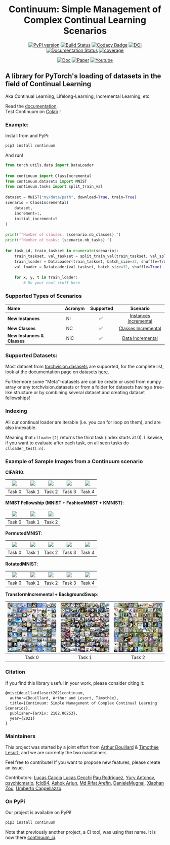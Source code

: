 <div align="center">

# Continuum: Simple Management of Complex Continual Learning Scenarios

[![PyPI version](https://badge.fury.io/py/continuum.svg)](https://badge.fury.io/py/continuum) [![Build Status](https://travis-ci.com/Continvvm/continuum.svg?branch=master)](https://travis-ci.com/Continvvm/continuum) [![Codacy Badge](https://api.codacy.com/project/badge/Grade/c3a31475bebc4036a13e6048c24eb3e0)](https://www.codacy.com/gh/Continvvm/continuum?utm_source=github.com&amp;utm_medium=referral&amp;utm_content=Continvvm/continuum&amp;utm_campaign=Badge_Grade) [![DOI](https://zenodo.org/badge/254864913.svg)](https://zenodo.org/badge/latestdoi/254864913) [![Documentation Status](https://readthedocs.org/projects/continuum/badge/?version=latest)](https://continuum.readthedocs.io/en/latest/?badge=latest)
[![coverage](coverage.svg)]()

[![Doc](https://img.shields.io/badge/Documentation-link-blue)](https://continuum.readthedocs.io/)
[![Paper](https://img.shields.io/badge/arXiv-2102.06253-brightgreen)](https://arxiv.org/abs/2102.06253)
[![Youtube](https://img.shields.io/badge/Youtube-link-purple)](https://www.youtube.com/watch?v=ntSR5oYKyhM)
</div>

## A library for PyTorch's loading of datasets in the field of Continual Learning

Aka Continual Learning, Lifelong-Learning, Incremental Learning, etc.

Read the [documentation](https://continuum.readthedocs.io/en/latest/). <br>
Test Continuum on [Colab](https://colab.research.google.com/drive/1bRx3M1YFcol9RZxBZ51brxqGWrf4-Bzn?usp=sharing) !

### Example:

Install from and PyPi:
```bash
pip3 install continuum
```

And run!
```python
from torch.utils.data import DataLoader

from continuum import ClassIncremental
from continuum.datasets import MNIST
from continuum.tasks import split_train_val

dataset = MNIST("my/data/path", download=True, train=True)
scenario = ClassIncremental(
    dataset,
    increment=1,
    initial_increment=5
)

print(f"Number of classes: {scenario.nb_classes}.")
print(f"Number of tasks: {scenario.nb_tasks}.")

for task_id, train_taskset in enumerate(scenario):
    train_taskset, val_taskset = split_train_val(train_taskset, val_split=0.1)
    train_loader = DataLoader(train_taskset, batch_size=32, shuffle=True)
    val_loader = DataLoader(val_taskset, batch_size=32, shuffle=True)

    for x, y, t in train_loader:
        # Do your cool stuff here
```

### Supported Types of Scenarios

|Name | Acronym | Supported | Scenario |
|:----|:---|:---:|:---:|
| **New Instances** | NI | :white_check_mark: | [Instances Incremental](https://continuum.readthedocs.io/en/latest/_tutorials/scenarios/scenarios.html#instance-incremental)|
| **New Classes** | NC | :white_check_mark: |[Classes Incremental](https://continuum.readthedocs.io/en/latest/_tutorials/scenarios/scenarios.html#classes-incremental)|
| **New Instances & Classes** | NIC | :white_check_mark: | [Data Incremental](https://continuum.readthedocs.io/en/latest/_tutorials/scenarios/scenarios.html#new-class-and-instance-incremental)|

### Supported Datasets:

Most dataset from [torchvision.dasasets](https://pytorch.org/docs/stable/torchvision/datasets.html) are supported, for the complete list, look at the documentation page on datasets [here](https://continuum.readthedocs.io/en/latest/_tutorials/datasets/dataset.html).

Furthermore some "Meta"-datasets are can be create or used from numpy array or any torchvision.datasets or from a folder for datasets having a tree-like structure or by combining several dataset and creating dataset fellowships!

### Indexing

All our continual loader are iterable (i.e. you can for loop on them), and are
also indexable.

Meaning that `clloader[2]` returns the third task (index starts at 0). Likewise,
if you want to evaluate after each task, on all seen tasks do `clloader_test[:n]`.

### Example of Sample Images from a Continuum scenario

**CIFAR10**:

|<img src="images/cifar10_0.jpg" width="150">|<img src="images/cifar10_1.jpg" width="150">|<img src="images/cifar10_2.jpg" width="150">|<img src="images/cifar10_3.jpg" width="150">|<img src="images/cifar10_4.jpg" width="150">|
|:-------------------------:|:-------------------------:|:-------------------------:|:-------------------------:|:-------------------------:|
|Task 0 | Task 1 | Task 2 | Task 3 | Task 4|

**MNIST Fellowship (MNIST + FashionMNIST + KMNIST)**:

|<img src="images/mnist_fellowship_0.jpg" width="150">|<img src="images/mnist_fellowship_1.jpg" width="150">|<img src="images/mnist_fellowship_2.jpg" width="150">|
|:-------------------------:|:-------------------------:|:-------------------------:|
|Task 0 | Task 1 | Task 2 |


**PermutedMNIST**:

|<img src="images/mnist_permuted_0.jpg" width="150">|<img src="images/mnist_permuted_1.jpg" width="150">|<img src="images/mnist_permuted_2.jpg" width="150">|<img src="images/mnist_permuted_3.jpg" width="150">|<img src="images/mnist_permuted_4.jpg" width="150">|
|:-------------------------:|:-------------------------:|:-------------------------:|:-------------------------:|:-------------------------:|
|Task 0 | Task 1 | Task 2 | Task 3 | Task 4|

**RotatedMNIST**:

|<img src="images/mnist_rotated_0.jpg" width="150">|<img src="images/mnist_rotated_1.jpg" width="150">|<img src="images/mnist_rotated_2.jpg" width="150">|<img src="images/mnist_rotated_3.jpg" width="150">|<img src="images/mnist_rotated_4.jpg" width="150">|
|:-------------------------:|:-------------------------:|:-------------------------:|:-------------------------:|:-------------------------:|
|Task 0 | Task 1 | Task 2 | Task 3 | Task 4|

**TransformIncremental + BackgroundSwap**:

|<img src="images/background_0.jpg" width="250">|<img src="images/background_1.jpg" width="250">|<img src="images/background_2.jpg" width="250">|
|:-------------------------:|:-------------------------:|:-------------------------:|
|Task 0 | Task 1 | Task 2 |

### Citation

If you find this library useful in your work, please consider citing it:

```
@misc{douillardlesort2021continuum,
  author={Douillard, Arthur and Lesort, Timothée},
  title={Continuum: Simple Management of Complex Continual Learning Scenarios},
  publisher={arXiv: 2102.06253},
  year={2021}
}
```


### Maintainers

This project was started by a joint effort from [Arthur Douillard](https://arthurdouillard.com/) &
[Timothée Lesort](https://tlesort.github.io/), and we are currently the two maintainers.

Feel free to contribute! If you want to propose new features, please create an issue.

Contributors: [Lucas Caccia](https://github.com/pclucas14) [Lucas Cecchi](https://github.com/Lucasc-99) [Pau Rodriguez](https://github.com/prlz77), [Yury Antonov](https://github.com/yantonov),
[psychicmario](https://github.com/psychicmario), [fcld94](https://github.com/fcdl94), [Ashok Arjun](https://github.com/ashok-arjun), [Md Rifat Arefin](https://github.com/rarefin), [DanieleMugnai](https://github.com/mugnaidaniele), [Xiaohan Zou](https://github.com/Renovamen), [Umberto Cappellazzo](https://github.com/umbertocappellazzo).


### On PyPi

Our project is available on PyPi!

```bash
pip3 install continuum
```

Note that previously another project, a CI tool, was using that name. It is now
there [continuum_ci](https://pypi.org/project/continuum_ci/).
